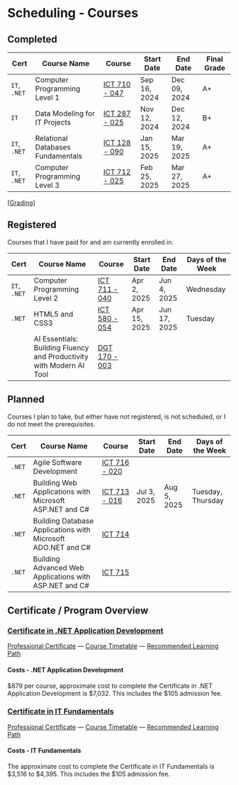 # Scheduling - Courses

## Completed

| Cert         | Course Name                       | Course                  | Start Date   | End Date     | Final Grade |
| ------------ | --------------------------------- | ----------------------- | ------------ | ------------ | ----------- |
| `IT`, `.NET` | Computer Programming Level 1      | [ICT 710 - 047](ICT710) | Sep 16, 2024 | Dec 09, 2024 | A+          |
| `IT`         | Data Modeling for IT Projects     | [ICT 287 - 025](ICT287) | Nov 12, 2024 | Dec 12, 2024 | B+          |
| `IT`, `.NET` | Relational Databases Fundamentals | [ICT 128 - 090](ICT128) | Jan 15, 2025 | Mar 19, 2025 | A+          |
| `IT`, `.NET` | Computer Programming Level 3      | [ICT 712 - 025](ICT712) | Feb 25, 2025 | Mar 27, 2025 | A+          |

[[Grading](_courseinfo/grading.md)]

## Registered

Courses that I have paid for and am currently enrolled in.

| Cert         | Course Name                                                          | Course                  | Start Date   | End Date     | Days of the Week |
| ------------ | -------------------------------------------------------------------- | ----------------------- | ------------ | ------------ | ---------------- |
| `IT`, `.NET` | Computer Programming Level 2                                         | [ICT 711 - 040](ICT711) | Apr 2, 2025  | Jun 4, 2025  | Wednesday        |
| `.NET`       | HTML5 and CSS3                                                       | [ICT 580 - 054](ICT580) | Apr 15, 2025 | Jun 17, 2025 | Tuesday          |
|              | AI Essentials: Building Fluency and Productivity with Modern AI Tool | [DGT 170 - 003](DGT170) |              |              |                  |

## Planned

Courses I plan to take, but either have not registered, is not scheduled, or I do not meet the prerequisites.

| Cert   | Course Name                                                  | Course                  | Start Date  | End Date    | Days of the Week  |
| ------ | ------------------------------------------------------------ | ----------------------- | ----------- | ----------- | ----------------- |
| `.NET` | Agile Software Development                                   | [ICT 716 - 020](ICT716) |             |             |                   |
| `.NET` | Building Web Applications with Microsoft ASP.NET and C#      | [ICT 713 - 016](ICT713) | Jul 3, 2025 | Aug 5, 2025 | Tuesday, Thursday |
| `.NET` | Building Database Applications with Microsoft ADO.NET and C# | [ICT 714](ICT714)       |
| `.NET` | Building Advanced Web Applications with ASP.NET and C#       | [ICT 715](ICT715)       |

## Certificate / Program Overview

### [Certificate in .NET Application Development](https://conted.ucalgary.ca/public/category/courseCategoryCertificateProfile.do?method=load&certificateId=30562134)

[Professional Certificate](https://conted.ucalgary.ca/public/category/courseCategoryCertificateProfile.do?method=load&certificateId=30562134) — [Course Timetable](https://conted.ucalgary.ca/timetables/?certID=30562134) — [Recommended Learning Path](https://conted.ucalgary.ca/dotnet/dotnetappdev-flowchart.pdf)

#### Costs - .NET Application Development

$879 per course, approximate cost to complete the Certificate in .NET Application Development is $7,032. This includes the $105 admission fee.

### [Certificate in IT Fundamentals](https://conted.ucalgary.ca/public/category/courseCategoryCertificateProfile.do?method=load&certificateId=1706215)

[Professional Certificate](https://conted.ucalgary.ca/public/category/courseCategoryCertificateProfile.do?method=load&certificateId=1706215) — [Course Timetable](https://conted.ucalgary.ca/timetables/?certID=1706215) — [Recommended Learning Path](https://conted.ucalgary.ca/it/itfundamentals-flowchart.pdf)

#### Costs - IT Fundamentals

The approximate cost to complete the Certificate in IT Fundamentals is $3,516 to $4,395. This includes the $105 admission fee.
